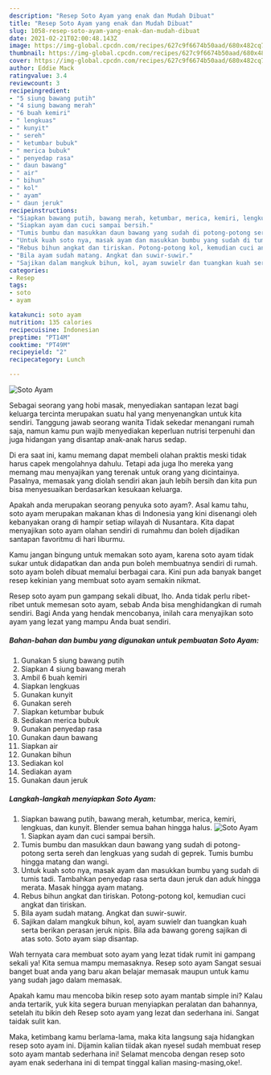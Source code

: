 ```yaml
---
description: "Resep Soto Ayam yang enak dan Mudah Dibuat"
title: "Resep Soto Ayam yang enak dan Mudah Dibuat"
slug: 1058-resep-soto-ayam-yang-enak-dan-mudah-dibuat
date: 2021-02-21T02:00:48.143Z
image: https://img-global.cpcdn.com/recipes/627c9f6674b50aad/680x482cq70/soto-ayam-foto-resep-utama.jpg
thumbnail: https://img-global.cpcdn.com/recipes/627c9f6674b50aad/680x482cq70/soto-ayam-foto-resep-utama.jpg
cover: https://img-global.cpcdn.com/recipes/627c9f6674b50aad/680x482cq70/soto-ayam-foto-resep-utama.jpg
author: Eddie Mack
ratingvalue: 3.4
reviewcount: 3
recipeingredient:
- "5 siung bawang putih"
- "4 siung bawang merah"
- "6 buah kemiri"
- " lengkuas"
- " kunyit"
- " sereh"
- " ketumbar bubuk"
- " merica bubuk"
- " penyedap rasa"
- " daun bawang"
- " air"
- " bihun"
- " kol"
- " ayam"
- " daun jeruk"
recipeinstructions:
- "Siapkan bawang putih, bawang merah, ketumbar, merica, kemiri, lengkuas, dan kunyit. Blender semua bahan hingga halus."
- "Siapkan ayam dan cuci sampai bersih."
- "Tumis bumbu dan masukkan daun bawang yang sudah di potong-potong serta sereh dan lengkuas yang sudah di geprek. Tumis bumbu hingga matang dan wangi."
- "Untuk kuah soto nya, masak ayam dan masukkan bumbu yang sudah di tumis tadi. Tambahkan penyedap rasa serta daun jeruk dan aduk hingga merata. Masak hingga ayam matang."
- "Rebus bihun angkat dan tiriskan. Potong-potong kol, kemudian cuci angkat dan tiriskan."
- "Bila ayam sudah matang. Angkat dan suwir-suwir."
- "Sajikan dalam mangkuk bihun, kol, ayam suwielr dan tuangkan kuah serta berikan perasan jeruk nipis. Bila ada bawang goreng sajikan di atas soto. Soto ayam siap disantap."
categories:
- Resep
tags:
- soto
- ayam

katakunci: soto ayam 
nutrition: 135 calories
recipecuisine: Indonesian
preptime: "PT14M"
cooktime: "PT49M"
recipeyield: "2"
recipecategory: Lunch

---
```



![Soto Ayam](https://img-global.cpcdn.com/recipes/627c9f6674b50aad/680x482cq70/soto-ayam-foto-resep-utama.jpg)

Sebagai seorang yang hobi masak, menyediakan santapan lezat bagi keluarga tercinta merupakan suatu hal yang menyenangkan untuk kita sendiri. Tanggung jawab seorang  wanita Tidak sekedar menangani rumah saja, namun kamu pun wajib menyediakan keperluan nutrisi terpenuhi dan juga hidangan yang disantap anak-anak harus sedap.

Di era  saat ini, kamu memang dapat membeli olahan praktis meski tidak harus capek mengolahnya dahulu. Tetapi ada juga lho mereka yang memang mau menyajikan yang terenak untuk orang yang dicintainya. Pasalnya, memasak yang diolah sendiri akan jauh lebih bersih dan kita pun bisa menyesuaikan berdasarkan kesukaan keluarga. 



Apakah anda merupakan seorang penyuka soto ayam?. Asal kamu tahu, soto ayam merupakan makanan khas di Indonesia yang kini disenangi oleh kebanyakan orang di hampir setiap wilayah di Nusantara. Kita dapat menyajikan soto ayam olahan sendiri di rumahmu dan boleh dijadikan santapan favoritmu di hari liburmu.

Kamu jangan bingung untuk memakan soto ayam, karena soto ayam tidak sukar untuk didapatkan dan anda pun boleh membuatnya sendiri di rumah. soto ayam boleh dibuat memalui berbagai cara. Kini pun ada banyak banget resep kekinian yang membuat soto ayam semakin nikmat.

Resep soto ayam pun gampang sekali dibuat, lho. Anda tidak perlu ribet-ribet untuk memesan soto ayam, sebab Anda bisa menghidangkan di rumah sendiri. Bagi Anda yang hendak mencobanya, inilah cara menyajikan soto ayam yang lezat yang mampu Anda buat sendiri.

<!--inarticleads1-->

##### Bahan-bahan dan bumbu yang digunakan untuk pembuatan Soto Ayam:

1. Gunakan 5 siung bawang putih
1. Siapkan 4 siung bawang merah
1. Ambil 6 buah kemiri
1. Siapkan  lengkuas
1. Gunakan  kunyit
1. Gunakan  sereh
1. Siapkan  ketumbar bubuk
1. Sediakan  merica bubuk
1. Gunakan  penyedap rasa
1. Gunakan  daun bawang
1. Siapkan  air
1. Gunakan  bihun
1. Sediakan  kol
1. Sediakan  ayam
1. Gunakan  daun jeruk




<!--inarticleads2-->

##### Langkah-langkah menyiapkan Soto Ayam:

1. Siapkan bawang putih, bawang merah, ketumbar, merica, kemiri, lengkuas, dan kunyit. Blender semua bahan hingga halus.
<img src="https://img-global.cpcdn.com/steps/e1e7d7f3c86e2377/160x128cq70/soto-ayam-langkah-memasak-1-foto.jpg" alt="Soto Ayam">1. Siapkan ayam dan cuci sampai bersih.
1. Tumis bumbu dan masukkan daun bawang yang sudah di potong-potong serta sereh dan lengkuas yang sudah di geprek. Tumis bumbu hingga matang dan wangi.
1. Untuk kuah soto nya, masak ayam dan masukkan bumbu yang sudah di tumis tadi. Tambahkan penyedap rasa serta daun jeruk dan aduk hingga merata. Masak hingga ayam matang.
1. Rebus bihun angkat dan tiriskan. Potong-potong kol, kemudian cuci angkat dan tiriskan.
1. Bila ayam sudah matang. Angkat dan suwir-suwir.
1. Sajikan dalam mangkuk bihun, kol, ayam suwielr dan tuangkan kuah serta berikan perasan jeruk nipis. Bila ada bawang goreng sajikan di atas soto. Soto ayam siap disantap.




Wah ternyata cara membuat soto ayam yang lezat tidak rumit ini gampang sekali ya! Kita semua mampu memasaknya. Resep soto ayam Sangat sesuai banget buat anda yang baru akan belajar memasak maupun untuk kamu yang sudah jago dalam memasak.

Apakah kamu mau mencoba bikin resep soto ayam mantab simple ini? Kalau anda tertarik, yuk kita segera buruan menyiapkan peralatan dan bahannya, setelah itu bikin deh Resep soto ayam yang lezat dan sederhana ini. Sangat taidak sulit kan. 

Maka, ketimbang kamu berlama-lama, maka kita langsung saja hidangkan resep soto ayam ini. Dijamin kalian tiidak akan nyesel sudah membuat resep soto ayam mantab sederhana ini! Selamat mencoba dengan resep soto ayam enak sederhana ini di tempat tinggal kalian masing-masing,oke!.

